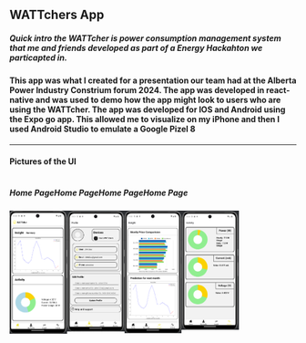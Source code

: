 <h2>WATTchers App</h2>
<h5><em>Quick intro the WATTcher is power consumption management system that me and friends developed as part of a Energy Hackahton we particapted in.</em></h5>
<h4>This app was what I created for a presentation our team had at the Alberta Power Industry Constrium forum 2024. The app was developed in react-native and was used to demo how the app might look to users who are using the WATTcher. The app was developed for IOS and Android using the Expo go app. This allowed me to visualize on my iPhone and then I used Android Studio to emulate a Google Pizel 8</h4>

***

<h4><strong>Pictures of the UI</strong></h4>
<div style = "display: flex;, flex-direction: row">
    <h5>Home Page</h5>
    <h5>Home Page</h5>
    <h5>Home Page</h5>
    <h5>Home Page</h5>
</div>
<div style="display: flex;">
    <img src="https://github.com/jayyy044/WATTchers-App/blob/main/assets/android1.png" alt="Home Page" style="width: 20%;  height:20%;">
    <img src="https://github.com/jayyy044/WATTchers-App/blob/main/assets/android2.png" alt="Profile Page" style="width: 20%;  height:20%;">
    <img src="https://github.com/jayyy044/WATTchers-App/blob/main/assets/android3.png" alt="Insight Page" style="width: 20%;  height:20%;">
    <img src="https://github.com/jayyy044/WATTchers-App/blob/main/assets/android4.png" alt="Activity Page" style="width: 20%; height:20%;">
</div>

